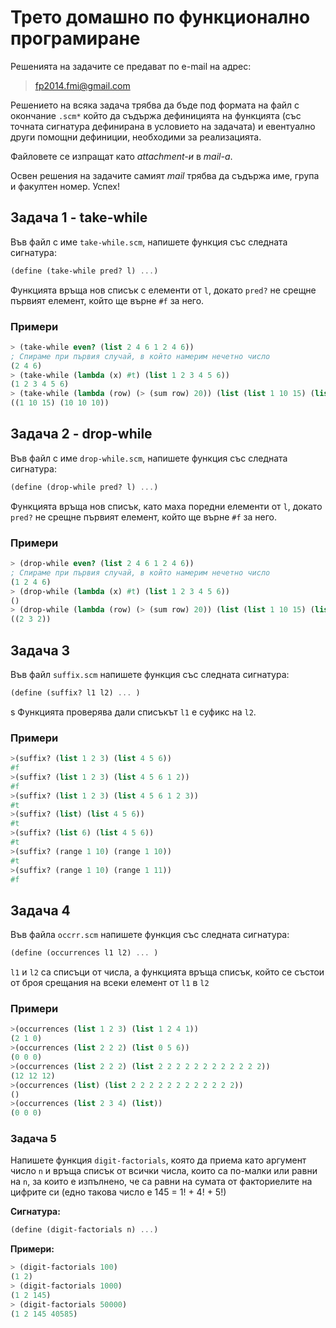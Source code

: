 # Трето домашно по функционално програмиране

Решенията на задачите се предават по e-mail на адрес:

>fp2014.fmi@gmail.com

Решението на всяка задача трябва да бъде под формата на файл с окончание `.scm*` който да съдържа дефиницията на функцията (със точната сигнатура дефинирана в условието на задачата) и евентуално други помощни дефиниции, необходими за реализацията.

Файловете се изпращат като *attachment-и* в *mail-a*.

Освен решения на задачите самият *mail* трябва да съдържа име, група и факултен номер. Успех!

## Задача 1 - take-while

Във файл с име `take-while.scm`, напишете функция със следната сигнатура:

```scheme
(define (take-while pred? l) ...)
```

Функцията връща нов списък с елементи от `l`, докато `pred?` не срещне първият елемент, който ще върне `#f` за него.

### Примери

```scheme
> (take-while even? (list 2 4 6 1 2 4 6))
; Спираме при първия случай, в който намерим нечетно число
(2 4 6)
> (take-while (lambda (x) #t) (list 1 2 3 4 5 6))
(1 2 3 4 5 6)
> (take-while (lambda (row) (> (sum row) 20)) (list (list 1 10 15) (list 10 10 10) (list 2 3 2)))
((1 10 15) (10 10 10))
```

## Задача 2 - drop-while

Във файл с име `drop-while.scm`, напишете функция със следната сигнатура:

```scheme
(define (drop-while pred? l) ...)
```

Функцията връща нов списък, като маха поредни елементи от `l`, докато `pred?` не срещне първият елемент, който ще върне `#f` за него.

### Примери

```scheme
> (drop-while even? (list 2 4 6 1 2 4 6))
; Спираме при първия случай, в който намерим нечетно число
(1 2 4 6)
> (drop-while (lambda (x) #t) (list 1 2 3 4 5 6))
()
> (drop-while (lambda (row) (> (sum row) 20)) (list (list 1 10 15) (list 10 10 10) (list 2 3 2)))
((2 3 2))
```

## Задача 3

Във файл `suffix.scm` напишете функция със следната сигнатура:

```scheme
(define (suffix? l1 l2) ... )
```
s
Функцията проверява дали списъкът `l1` е суфикс на `l2`.

### Примери

```scheme
>(suffix? (list 1 2 3) (list 4 5 6))
#f
>(suffix? (list 1 2 3) (list 4 5 6 1 2))
#f
>(suffix? (list 1 2 3) (list 4 5 6 1 2 3))
#t
>(suffix? (list) (list 4 5 6))
#t
>(suffix? (list 6) (list 4 5 6))
#t
>(suffix? (range 1 10) (range 1 10))
#t
>(suffix? (range 1 10) (range 1 11))
#f
```

## Задача 4

Във файла `occrr.scm` напишете функция със следната сигнатура:

```scheme
(define (occurrences l1 l2) ... )
```

`l1` и `l2` са списъци от числа, а функцията връща списък, който се състои от броя срещания на всеки елемент от `l1` в `l2`

### Примери

```scheme
>(occurrences (list 1 2 3) (list 1 2 4 1))
(2 1 0)
>(occurrences (list 2 2 2) (list 0 5 6))
(0 0 0)
>(occurrences (list 2 2 2) (list 2 2 2 2 2 2 2 2 2 2 2 2))
(12 12 12)
>(occurrences (list) (list 2 2 2 2 2 2 2 2 2 2 2 2))
()
>(occurrences (list 2 3 4) (list))
(0 0 0)
```

### Задача 5

Напишете функция `digit-factorials`, която да приема като аргумент число `n` и връща списък от всички числа, които са по-малки или равни на `n`, за които е изпълнено, че са равни на сумата от факториелите на цифрите си (едно такова число е 145 = 1! + 4! + 5!)

**Сигнатура:**

```scheme
(define (digit-factorials n) ...)
```

**Примери:**

```scheme
> (digit-factorials 100)
(1 2)
> (digit-factorials 1000)
(1 2 145)
> (digit-factorials 50000)
(1 2 145 40585)
```
